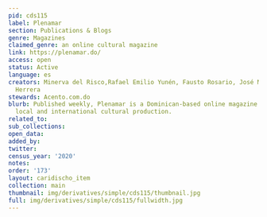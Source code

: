 ```yaml
---
pid: cds115
label: Plenamar
section: Publications & Blogs
genre: Magazines
claimed_genre: an online cultural magazine
link: https://plenamar.do/
access: open
status: Active
language: es
creators: Minerva del Risco,Rafael Emilio Yunén, Fausto Rosario, José Mármol and Jochy
  Herrera
stewards: Acento.com.do
blurb: Published weekly, Plenamar is a Dominican-based online magazine focused on
  local and international cultural production.
related_to:
sub_collections:
open_data:
added_by:
twitter:
census_year: '2020'
notes:
order: '173'
layout: caridischo_item
collection: main
thumbnail: img/derivatives/simple/cds115/thumbnail.jpg
full: img/derivatives/simple/cds115/fullwidth.jpg
---
```

